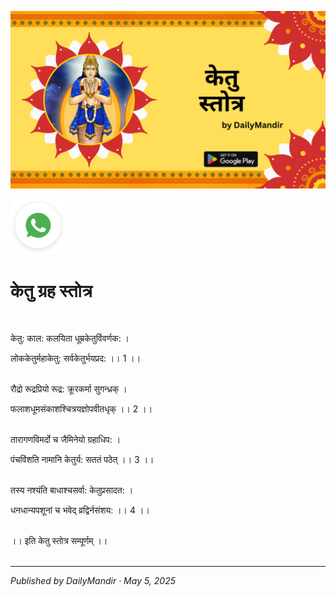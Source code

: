 <!-- Banner SVG -->
![Banner](https://raw.githubusercontent.com/anandwana001/content-repo/refs/heads/main/strotra/nav_grah_strotra/ketu/ketu_grah_strotra_banner.png)

<!-- Share & WhatsApp icons as SVG -->
<a href="https://api.whatsapp.com/send?text=Check%20out%20this%20article%20in%20the%20Daily%20Mandir%20app%3A%20https%3A%2F%2Fwww.dailymandir.com%2Farticles%3FcontentUrl%3Dhttps%253A%252F%252Fraw.githubusercontent.com%252Fanandwana001%252Fcontent-repo%252Frefs%252Fheads%252Fmain%252Fstrotra%252Fnav_grah_strotra%252Fketu%252Fketu_strotra.md%26title%3DKetu%2520Strotra">
  <img src="https://raw.githubusercontent.com/anandwana001/content-repo/refs/heads/main/assets/ic_wtsapp_share_rounded.svg" alt="WhatsApp"/>
</a>


<br>


# केतु ग्रह स्तोत्र

<br>                                                    


केतु: काल: कलयिता धूम्रकेतुर्विवर्णक: ।<br> 

लोककेतुर्महाकेतु: सर्वकेतुर्भयप्रद: ।। 1 ।।<br> <br> 

रौद्रो रूद्रप्रियो रूद्र: क्रूरकर्मा सुगन्ध्रक् ।<br> 

फलाशधूमसंकाशश्चित्रयज्ञोपवीतधृक् ।। 2 ।।<br> <br> 

तारागणविमर्दो च जैमिनेयो ग्रहाधिप: ।<br> 

पंचविंशति नामानि केतुर्य: सततं पठेत् ।। 3 ।।<br> <br> 

तस्य नश्यंति बाधाश्चसर्वा: केतुप्रसादत: ।<br> 

धनधान्यपशूनां च भवेद् व्रद्विर्नसंशय: ।। 4 ।।<br> <br> 

।। इति केतु स्तोत्र सम्पूर्णम् ।।<br> 
<br>

---

*Published by DailyMandir · May 5, 2025*


